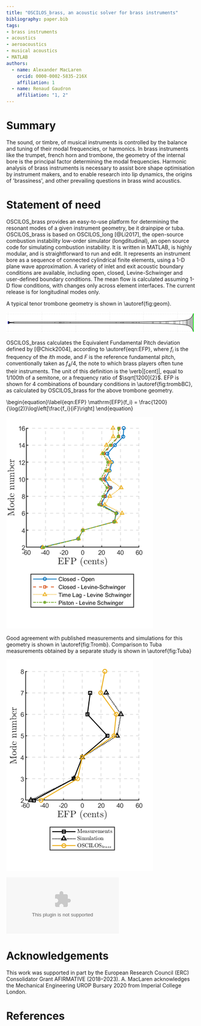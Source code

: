 ```yaml
---
title: "OSCILOS_brass, an acoustic solver for brass instruments"
bibliography: paper.bib
tags:
- brass instruments
- acoustics
- aeroacoustics
- musical acoustics
- MATLAB
authors:
  - name: Alexander MacLaren
    orcid: 0000-0002-5835-216X
    affiliation: 1
  - name: Renaud Gaudron
    affiliation: "1, 2"
---
```


# Summary

 The sound, or timbre, of musical instruments is controlled by the 
 balance and tuning of their modal frequencies, or harmonics. In brass 
 instruments like the trumpet, french horn and trombone, the geometry 
 of the internal bore is the principal factor determining the modal 
 frequencies. Harmonic analysis of brass instruments is necessary to 
 assist bore shape optimisation by instrument makers, and to enable 
 research into lip dynamics, the origins of 'brassiness', and other 
 prevailing questions in brass wind acoustics. 


# Statement of need

OSCILOS_brass provides an easy-to-use platform for determining the 
resonant modes of a given instrument geometry, be it drainpipe or tuba. OSCILOS_brass is based on 
OSCILOS_long [@Li2017], the open-source combustion instability low-order 
simulator (longditudinal), an open source code for simulating 
combustion instability. It is written in MATLAB, is highly modular, and 
is straightforward to run and edit. It represents an instrument bore as 
a sequence of connected cylindrical finite elements, using a 1-D plane wave approximation. A variety of inlet and exit acoustic 
boundary conditions are available, including open, closed, 
Levine-Schwinger and user-defined boundary conditions. The mean flow is 
calculated assuming 1-D flow conditions, with changes only 
across element interfaces. The current release is for longitudinal 
modes only.

A typical tenor trombone geometry is shown in \autoref{fig:geom}.

![Trombone bore profile from [@Bilbao2013] as represented by OSCILOS_brass\label{fig:geom}](figures/TromboneGeometry.png)

OSCILOS_brass calculates the Equivalent Fundamental Pitch deviation 
defined by [@Chick2004], according to \autoref{eqn:EFP}, where 
$f_i$ is the frequency of the $i$th mode, and $F$ is the reference 
fundamental pitch, conventionally taken as $f_4/4$, the note to which 
brass players often tune their instruments. The unit of this definition 
is the \verb|[cent]|, equal to $1/100$th of a semitone, or a frequency 
ratio of $\sqrt[1200]{2}$. EFP is shown for 4 combinations of boundary 
conditions in \autoref{fig:trombBC}, as calculated by OSCILOS_brass for 
the above trombone geometry.

\begin{equation}\label{eqn:EFP}
	\mathrm{EFP}(f_i) = \frac{1200}{\log(2)}\log\left[\frac{f_i}{iF}\right]
\end{equation}

![EFP output by OSCILOS_brass for 4 sets of boundary conditions applied to the trombone geometry from [@Bilbao2013]\label{fig:trombBC}](figures/TromboneBCsEFP.png)

Good agreement with published measurements and simulations for this geometry is shown in \autoref{fig:Tromb}. Comparison to Tuba measurements obtained by a separate study is shown in \autoref{fig:Tuba}

![OSCILOS_brass EFP comparison to results for trombone geometry from [@Bilbao2013]\label{fig:Tromb}](figures/TromboneEFP.png)

![OSCILOS_brass EFP comparison to results for tuba geometry from [@Norman2013]\label{fig:Tuba}](figures/TubaEFP.eps)

# Acknowledgements

This work was supported in part by the European Research Council (ERC) 
Consolidator Grant AFIRMATIVE (2018–2023). A. MacLaren acknowledges the 
Mechanical Engineering UROP Bursary 2020 from Imperial College London.

# References
